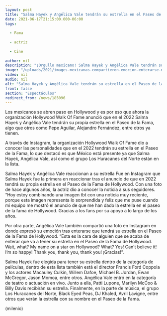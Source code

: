 ```yaml
---
layout: post
title: "Salma Hayek y Angélica Vale tendrán su estrella en el Paseo de la Fama de Hollywood"
date: 2021-06-17T21:15:00.000-06:00
tags:
  
  - Fama
  
  - actriz
  
  - Cine
  
author: nil
description: "¡Orgullo mexicano! Salma Hayek y Angélica Vale tendrán su propia estrella en el Paseo de la Fama de Hollywood, así lo dio a conocer la organización. "
image: "/uploads/2021/images-mexicanas-compartieron-emocion-enterarse-noticia.jpg"
video: nil
audio: nil
alt: "Salma Hayek y Angélica Vale tendrán su estrella en el Paseo de la Fama de Hollywood"
front: false
section: "Espectáculos"
redirect_from: /news/185096
---
```


Los mexicanos se abren paso en Hollywood y es por eso que ahora la organización Hollywood Walk Of Fame anunció que en el 2022 Salma Hayek y Angélica Vale tendrán su propia estrella en el Paseo de la Fama, algo que otros como Pepe Aguilar, Alejandro Fernández, entre otros ya tienen. 

A través de Instagram, la organización Hollywood Walk Of Fame dio a conocer las personalidades que en el 2022 tendrán su estrella en el Paseo de la Fama, lo que destacó es que México está presente ya que Salma Hayek, Angélica Vale, así como el grupo Los Huracanes del Norte están en la lista. 

Salma Hayek y Angélica Vale reaccionan a su estrella Fue en Instagram que Salma Hayek fue la primera en reaccionar tras el anuncio de que en 2022 tendrá su propia estrella en el Paseo de la Fama de Hollywood. Con una foto de hace algunos años, la actriz dio a conocer la noticia a sus seguidores. “Hoy estoy combinando una imagen tbt con una noticia muy reciente, porque esta imagen representa lo sorprendida y feliz que me puse cuando mi equipo me mostró el anuncio de que me han dado la estrella en el paseo de la fama de Hollywood. Gracias a los fans por su apoyo a lo largo de los años.

Por otra parte, Angélica Vale también compartió una foto en Instagram en donde expresó su emoción tras enterarse que tendrá su estrella en el Paseo de la Fama de Hollywood. 
“Esta es la cara de alguien que se acaba de enterar que va a tener su estrella en el Paseo de la Fama de Hollywood. Wait, what? My name on a star on Hollywood? What? Yes! Can’t believe it! I’m so happy! Thank you, thank you, thank you! ¡Gracias!”. 

Salma Hayek fue elegida para tener su estrella dentro de la categoría de películas, dentro de esta lista también está el director Francis Ford Coppola y los actores Macauley Culkin, Willem Dafoe, Michael B. Jordan, Ewan McGregor, Jason Momoa, entre otros. 
Angélica Vale entró en la categoría de teatro o actuación en vivo. Junto a ella, Patti Lupone, Marilyn McCoo & Billy Davis recibirán su estrella. 
Finalmente, en la parte de música, el grupo Los Huracanes del Norte, Black Eyed Peas, DJ Khaled, Avril Lavigne, entre otros que verán la estrella con su nombre en el Paseo de la Fama.

(milenio)
